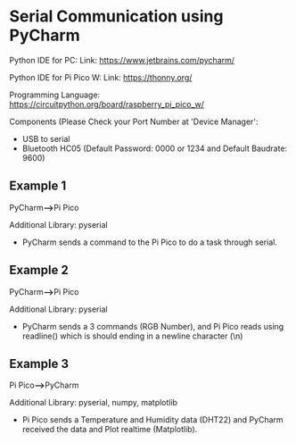 # Serial Communication using PyCharm

Python IDE for PC:
Link: https://www.jetbrains.com/pycharm/

Python IDE for Pi Pico W:
Link: https://thonny.org/

Programming Language: https://circuitpython.org/board/raspberry_pi_pico_w/

Components (Please Check your Port Number at 'Device Manager':
- USB to serial
- Bluetooth HC05 (Default Password: 0000 or 1234 and Default Baudrate: 9600)

## Example 1
PyCharm<b>--></b>Pi Pico

Additional Library: pyserial
- PyCharm sends a command to the Pi Pico to do a task through serial.

## Example 2
PyCharm<b>--></b>Pi Pico

Additional Library: pyserial
- PyCharm sends a 3 commands (RGB Number), and Pi Pico reads using readline() which is should ending in a newline character (\n)

## Example 3
Pi Pico<b>--></b>PyCharm

Additional Library: pyserial, numpy, matplotlib
- Pi Pico sends a Temperature and Humidity data (DHT22) and PyCharm received the data and Plot realtime (Matplotlib).
